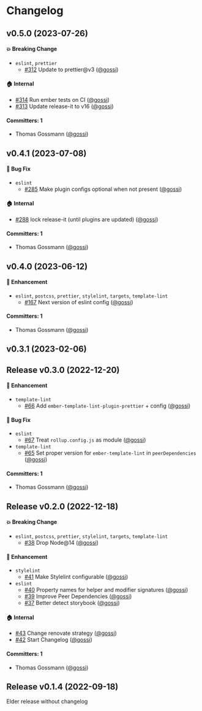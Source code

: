 # Changelog




## v0.5.0 (2023-07-26)

#### :boom: Breaking Change
* `eslint`, `prettier`
  * [#312](https://github.com/gossi/frontend-configs/pull/312) Update to prettier@v3 ([@gossi](https://github.com/gossi))

#### :house: Internal
* [#314](https://github.com/gossi/frontend-configs/pull/314) Run ember tests on CI ([@gossi](https://github.com/gossi))
* [#313](https://github.com/gossi/frontend-configs/pull/313) Update release-it to v16 ([@gossi](https://github.com/gossi))

#### Committers: 1
- Thomas Gossmann ([@gossi](https://github.com/gossi))

## v0.4.1 (2023-07-08)

#### :bug: Bug Fix
* `eslint`
  * [#285](https://github.com/gossi/frontend-configs/pull/285) Make plugin configs optional when not present ([@gossi](https://github.com/gossi))

#### :house: Internal
* [#288](https://github.com/gossi/frontend-configs/pull/288) lock release-it (until plugins are updated) ([@gossi](https://github.com/gossi))

#### Committers: 1
- Thomas Gossmann ([@gossi](https://github.com/gossi))

## v0.4.0 (2023-06-12)

#### :rocket: Enhancement
* `eslint`, `postcss`, `prettier`, `stylelint`, `targets`, `template-lint`
  * [#167](https://github.com/gossi/frontend-configs/pull/167) Next version of eslint config ([@gossi](https://github.com/gossi))

#### Committers: 1
- Thomas Gossmann ([@gossi](https://github.com/gossi))

## v0.3.1 (2023-02-06)

## Release v0.3.0 (2022-12-20)

#### :rocket: Enhancement
* `template-lint`
  * [#66](https://github.com/gossi/frontend-configs/pull/66) Add `ember-template-lint-plugin-prettier` + config ([@gossi](https://github.com/gossi))

#### :bug: Bug Fix
* `eslint`
  * [#67](https://github.com/gossi/frontend-configs/pull/67) Treat `rollup.config.js` as module ([@gossi](https://github.com/gossi))
* `template-lint`
  * [#65](https://github.com/gossi/frontend-configs/pull/65) Set proper version for `ember-template-lint` in `peerDependencies` ([@gossi](https://github.com/gossi))

#### Committers: 1
- Thomas Gossmann ([@gossi](https://github.com/gossi))

## Release v0.2.0 (2022-12-18)

#### :boom: Breaking Change
* `eslint`, `postcss`, `prettier`, `stylelint`, `targets`, `template-lint`
  * [#38](https://github.com/gossi/frontend-configs/pull/38) Drop Node@14 ([@gossi](https://github.com/gossi))

#### :rocket: Enhancement
* `stylelint`
  * [#41](https://github.com/gossi/frontend-configs/pull/41) Make Stylelint configurable ([@gossi](https://github.com/gossi))
* `eslint`
  * [#40](https://github.com/gossi/frontend-configs/pull/40) Property names for helper and modifier signatures ([@gossi](https://github.com/gossi))
  * [#39](https://github.com/gossi/frontend-configs/pull/39) Improve Peer Dependencies ([@gossi](https://github.com/gossi))
  * [#37](https://github.com/gossi/frontend-configs/pull/37) Better detect storybook ([@gossi](https://github.com/gossi))

#### :house: Internal
* [#43](https://github.com/gossi/frontend-configs/pull/43) Change renovate strategy ([@gossi](https://github.com/gossi))
* [#42](https://github.com/gossi/frontend-configs/pull/42) Start Changelog ([@gossi](https://github.com/gossi))

#### Committers: 1
- Thomas Gossmann ([@gossi](https://github.com/gossi))

## Release v0.1.4 (2022-09-18)

Elder release without changelog
